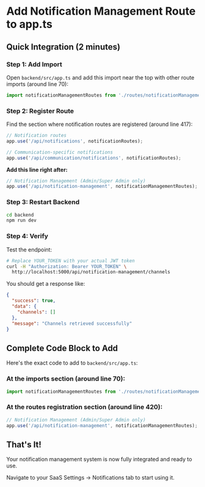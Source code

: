 # Add Notification Management Route to app.ts

## Quick Integration (2 minutes)

### Step 1: Add Import

Open `backend/src/app.ts` and add this import near the top with other route imports (around line 70):

```typescript
import notificationManagementRoutes from './routes/notificationManagementRoutes';
```

### Step 2: Register Route

Find the section where notification routes are registered (around line 417):

```typescript
// Notification routes
app.use('/api/notifications', notificationRoutes);

// Communication-specific notifications
app.use('/api/communication/notifications', notificationRoutes);
```

**Add this line right after:**

```typescript
// Notification Management (Admin/Super Admin only)
app.use('/api/notification-management', notificationManagementRoutes);
```

### Step 3: Restart Backend

```bash
cd backend
npm run dev
```

### Step 4: Verify

Test the endpoint:

```bash
# Replace YOUR_TOKEN with your actual JWT token
curl -H "Authorization: Bearer YOUR_TOKEN" \
  http://localhost:5000/api/notification-management/channels
```

You should get a response like:

```json
{
  "success": true,
  "data": {
    "channels": []
  },
  "message": "Channels retrieved successfully"
}
```

## Complete Code Block to Add

Here's the exact code to add to `backend/src/app.ts`:

### At the imports section (around line 70):
```typescript
import notificationManagementRoutes from './routes/notificationManagementRoutes';
```

### At the routes registration section (around line 420):
```typescript
// Notification Management (Admin/Super Admin only)
app.use('/api/notification-management', notificationManagementRoutes);
```

## That's It!

Your notification management system is now fully integrated and ready to use.

Navigate to your SaaS Settings → Notifications tab to start using it.
